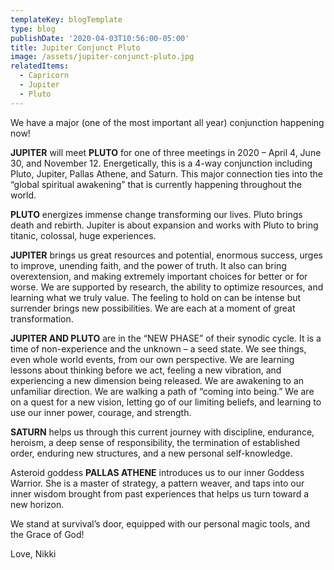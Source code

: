```yaml
---
templateKey: blogTemplate
type: blog
publishDate: '2020-04-03T10:56:00-05:00'
title: Jupiter Conjunct Pluto
image: /assets/jupiter-conjunct-pluto.jpg
relatedItems:
  - Capricorn
  - Jupiter
  - Pluto
---
```

We have a major (one of the most important all year) conjunction happening now!

**JUPITER** will meet **PLUTO** for one of three meetings in 2020 – April 4, June 30, and November 12.  Energetically, this is a 4-way conjunction including Pluto, Jupiter, Pallas Athene, and Saturn.  This major connection ties into the “global spiritual awakening” that is currently happening throughout the world.

**PLUTO** energizes immense change transforming our lives.  Pluto brings death and rebirth. Jupiter is about expansion and works with Pluto to bring titanic, colossal, huge experiences.  

**JUPITER** brings us great resources and potential, enormous success, urges to improve, unending faith, and the power of truth.  It also can bring overextension, and making extremely important choices for better or for worse.  We are supported by research, the ability to optimize resources, and learning what we truly value.  The feeling to hold on can be intense but surrender brings new possibilities.  We are each at a moment of great transformation.

**JUPITER AND PLUTO** are in the “NEW PHASE” of their synodic cycle.  It is a time of non-experience and the unknown – a seed state.  We see things, even whole world events, from our own perspective.  We are learning lessons about thinking before we act, feeling a new vibration, and experiencing a new dimension being released. We are awakening to an unfamiliar direction.  We are walking a path of “coming into being.”  We are on a quest for a new vision, letting go of our limiting beliefs, and learning to use our inner power, courage, and strength.

**SATURN** helps us through this current journey with discipline, endurance, heroism, a deep sense of responsibility, the termination of established order, enduring new structures, and a new personal self-knowledge.

Asteroid goddess **PALLAS ATHENE** introduces us to our inner Goddess Warrior.  She is a master of strategy, a pattern weaver, and taps into our inner wisdom brought from past experiences that helps us turn toward a new horizon.  

We stand at survival’s door, equipped with our personal magic tools, and the Grace of God!

Love, Nikki
